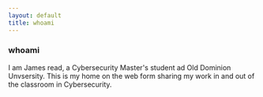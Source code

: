 ```yaml
---
layout: default
title: whoami
---
```


### whoami

I am James read, a Cybersecurity Master's student ad Old Dominion Unvsersity.
This is my home on the web form sharing my work in and out of the classroom in Cybersecurity.
